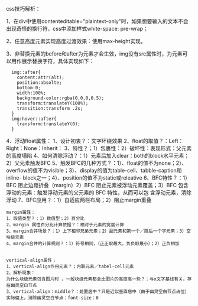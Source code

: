 css技巧解析：

1、在div中使用contenteditable="plaintext-only"时，如果想要输入的文本不会出现奇怪的换行符，css中添加样式white-space: pre-wrap；

2、任意高度元素实现高度过渡效果：使用max-height实现，

3、非替换元素的before和after为元素才会生效，img没有src属性时，为元素可以用作展示替换字符，具体实现如下：

```
  img::after{
    content:attr(alt);
    position:absolte;
    bottom:0;
    width:100%;
    background-color:rgba(0,0,0,0.5);
    transform:translateY(100%);
    transition:transform .2s;
  }
  img:hover::after{
    transform:translateY(0);
  }
``` 
 4、浮动float属性：
    1、设计初衷？：文字环绕效果
    2、float的取值？：Left：Right：None：Inherit：
    3、特性？；1）包裹性：2）破坏性：表现形式：父元素的高度塌陷
    4、如何清除浮动？：1）元素后加入clear：both的block水平元素；2）父元素触发BFC
    5、触发BFC的几种方式？：1）、float的值不为none；2）、overflow的值不为visible；3）、display的值为table-cell、tabble-caption和inline-  block之一；4）、position的值不为static或releative
    6、BFC特性？：1）BFC 阻止边距折叠（margin）2）BFC 阻止元素被浮动元素覆盖；3）BFC 包含浮动的元素：触发浮动元素的父元素的 BFC 特性，从而可以包 含浮动元素，清除浮动
    7、BFC应用？：1）自适应两栏布局；2）阻止margin重叠


    margin属性：
    1、取值类型？：1）数值型；2）百分比
    2、margin 属性百分比计算依据？：相对于元素的宽度计算
    3、margin合并场景？：1）上下相邻兄弟元素；2）副元素和第一个／随后一个字元素；3）空块级元素
    4、margin合并的计算规则？：1）符号相同，（正正取最大，负负取最小）；2）正负相加


    vertical-align属性；
    1、vertical-align作用元素？；内联元素／tabel-cell元素
    2、解析现象：
    为什么块级元素包含图片时 ，一般块级元素都会比图片的高度高一些？：与x文字基线有关，存在幽灵空白节点
    3、vertical-align：middle？：处置居中？只是近似垂直居中（由于幽灵空白节点占位）实际偏上，消除幽灵空白节点：font-size：0

